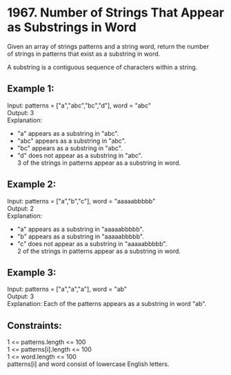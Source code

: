 # 1967. Number of Strings That Appear as Substrings in Word

Given an array of strings patterns and a string word, return the number </br>
of strings in patterns that exist as a substring in word. </br>

A substring is a contiguous sequence of characters within a string. </br>

## Example 1:

Input: patterns = ["a","abc","bc","d"], word = "abc" </br> 
Output: 3 </br>
Explanation: </br>
- "a" appears as a substring in "abc". </br>
- "abc" appears as a substring in "abc". </br>
- "bc" appears as a substring in "abc". </br>
- "d" does not appear as a substring in "abc". </br>
3 of the strings in patterns appear as a substring in word. </br>

## Example 2:

Input: patterns = ["a","b","c"], word = "aaaaabbbbb" </br>
Output: 2 </br>
Explanation: </br>
- "a" appears as a substring in "aaaaabbbbb". </br>
- "b" appears as a substring in "aaaaabbbbb". </br>
- "c" does not appear as a substring in "aaaaabbbbb". </br>
2 of the strings in patterns appear as a substring in word. </br>

## Example 3:

Input: patterns = ["a","a","a"], word = "ab" </br>
Output: 3 </br>
Explanation: Each of the patterns appears as a substring in word "ab". </br>

## Constraints:

1 <= patterns.length <= 100 </br>
1 <= patterns[i].length <= 100 </br>
1 <= word.length <= 100 </br>
patterns[i] and word consist of lowercase English letters. </br>
